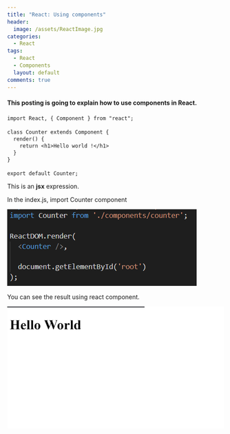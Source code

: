 ```yaml
---
title: "React: Using components"
header:
  image: /assets/ReactImage.jpg
categories:
  - React
tags:
  - React
  - Components
  layout: default
comments: true
---
```


#### This posting is going to explain how to use components in React.

```
import React, { Component } from "react";

class Counter extends Component {
  render() { 
    return <h1>Hello world !</h1>
  }
}
 
export default Counter;
```
This is an **jsx** expression.

In the index.js, import Counter component

![Image import counter](/assets/importCounter.png)

You can see the result using react component.

![Image result hello world](/assets/resultHelloWorld.png)